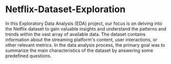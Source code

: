 # Netflix-Dataset-Exploration

In this Exploratory Data Analysis (EDA) project, our focus is on delving into the Netflix dataset to gain valuable insights and understand the patterns and trends within the vast array of available data. The dataset contains information about the streaming platform's content, user interactions, or other relevant metrics. In the data analysis process, the primary goal was to summarize the main characteristics of the dataset by answering some predefined questions. 
